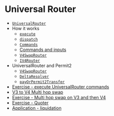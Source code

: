 # Universal Router

- [`UniversalRouter`](https://docs.uniswap.org/contracts/universal-router/overview)
- How it works
  - [`execute`](https://github.com/Uniswap/universal-router/blob/3663f6db6e2fe121753cd2d899699c2dc75dca86/contracts/UniversalRouter.sol#L44-L62)
  - [`dispatch`](https://github.com/Uniswap/universal-router/blob/3663f6db6e2fe121753cd2d899699c2dc75dca86/contracts/base/Dispatcher.sol#L47-L286)
  - [`Commands`](https://github.com/Uniswap/universal-router/blob/main/contracts/libraries/Commands.sol)
  - [Commands and inputs](https://docs.uniswap.org/contracts/universal-router/technical-reference)
  - [`V4SwapRouter`](https://github.com/Uniswap/universal-router/blob/main/contracts/modules/uniswap/v4/V4SwapRouter.sol)
  - [`IV4Router`](https://github.com/Uniswap/v4-periphery/blob/main/src/interfaces/IV4Router.sol)
- UniversalRouter and Permit2
  - [`V4SwapRouter`](https://github.com/Uniswap/universal-router/blob/main/contracts/modules/uniswap/v4/V4SwapRouter.sol)
  - [`DeltaResolver`](https://github.com/Uniswap/v4-periphery/blob/main/src/base/DeltaResolver.sol)
  - [`payOrPermit2Transfer`](https://github.com/Uniswap/universal-router/blob/3663f6db6e2fe121753cd2d899699c2dc75dca86/contracts/modules/Permit2Payments.sol#L42-L45)
- [Exercise - execute UniversalRouter commands](./foundry/exercises/universal_router.md)
- [V3 to V4 Multi hop swap](./notes/uni_router_v3_v4_swap.png)
- [Exercise - Multi hop swap on V3 and then V4](./foundry/exercises/swap_v3_v4.md)
- [Exercise - Quoter](./foundry/exercises/quoter.md)
- [Application - liquidation](./foundry/exercises/liquidation.md)

